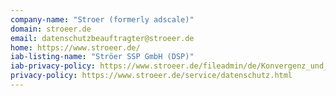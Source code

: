 ```yaml
---
company-name: "Stroer (formerly adscale)"
domain: stroeer.de
email: datenschutzbeauftragter@stroeer.de
home: https://www.stroeer.de/
iab-listing-name: "Ströer SSP GmbH (DSP)"
iab-privacy-policy: https://www.stroeer.de/fileadmin/de/Konvergenz_und_Konzepte/Daten_und_Technologien/Stroeer_SSP/Downloads/Datenschutz_Stroeer_SSP.pdf
privacy-policy: https://www.stroeer.de/service/datenschutz.html
---
```





